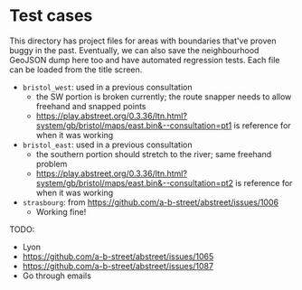 # Test cases

This directory has project files for areas with boundaries that've proven buggy in the past. Eventually, we can also save the neighbourhood GeoJSON dump here too and have automated regression tests. Each file can be loaded from the title screen.

- `bristol_west`: used in a previous consultation
  - the SW portion is broken currently; the route snapper needs to allow freehand and snapped points
  - <https://play.abstreet.org/0.3.36/ltn.html?system/gb/bristol/maps/east.bin&--consultation=pt1> is reference for when it was working
- `bristol_east`: used in a previous consultation
  - the southern portion should stretch to the river; same freehand problem
  - <https://play.abstreet.org/0.3.36/ltn.html?system/gb/bristol/maps/east.bin&--consultation=pt2> is reference for when it was working
- `strasbourg`: from <https://github.com/a-b-street/abstreet/issues/1006>
  - Working fine!

TODO:
- Lyon
- https://github.com/a-b-street/abstreet/issues/1065
- https://github.com/a-b-street/abstreet/issues/1087
- Go through emails
